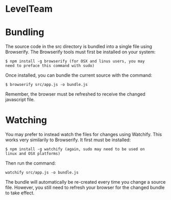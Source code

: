 # LevelTeam

# Bundling

The source code in the src directory is bundled into a single file using Browserify. The Browserify tools must first be installed on your system:

<code>$ npm install -g browserify (for OSX and linus users, you may need to preface this command with sudo) </code>

Once installed, you can bundle the current source with the command:

<code>$ browserify src/app.js -o bundle.js</code>

Remember, the browser must be refreshed to receive the changed javascript file.


# Watching

You may prefer to instead watch the files for changes using Watchify. This works very similarily to Browserify. It first must be installed:

<code>$ npm install -g watchify (again, sudo may need to be used on linux and OSX platforms)</code>

Then run the command:

<code>watchify src/app.js -o bundle.js</code>

The bundle will automatically be re-created every time you change a source file. However, you still need to refresh your browser for the changed bundle to take effect.
